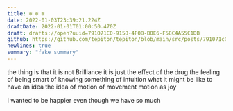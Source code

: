 ```yaml
---
title: ✼ ✼ ✼
date: 2022-01-03T23:39:21.224Z
draftDate: 2022-01-01T01:00:50.470Z
draft: drafts://open?uuid=791071C0-9158-4F08-B0E6-F58C4A55C1DB
github: https://github.com/tepiton/tepiton/blob/main/src/posts/791071c0-9158-4f08-b0e6-f58c4a55c1db.md
newlines: true
summary: "fake summary"
---
```

the thing is that it is not Brilliance
it is just the effect of the drug
the feeling
of being smart
of knowing something
of intuition
what it might be like to have an idea
the idea of motion
of movement
motion as joy

I wanted to be happier even though we have so much
